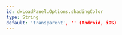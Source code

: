 ```yaml
---
id: dxLoadPanel.Options.shadingColor
type: String
default: 'transparent', '' (Android, iOS)
---
```

